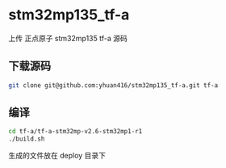 # stm32mp135_tf-a

上传 正点原子 stm32mp135 tf-a 源码

## 下载源码

``` sh
git clone git@github.com:yhuan416/stm32mp135_tf-a.git tf-a
```

## 编译

``` sh
cd tf-a/tf-a-stm32mp-v2.6-stm32mp1-r1
./build.sh
```

生成的文件放在 deploy 目录下
